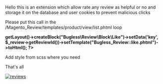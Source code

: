 Hello this is an extension which allow rate any review as helpful or no and storage it on the database and user cookies to prevent malicious clicks

Please put this call in the /Magento_Review/templates/product/view/list.phtml loop <?php foreach ($_items as $_review): ?>

**<?php echo $this->getLayout()->createBlock("Bugless\Review\Block\Like")->setData('key', $_review->getReviewId())->setTemplate("Bugless_Review::like.phtml")->toHtml(); ?>**

Add style from scss where you need

That's all

<a href="https://ibb.co/gWv8mg9"><img src="https://i.ibb.co/8xzwN8s/reviews.png" alt="reviews" border="0"></a>
